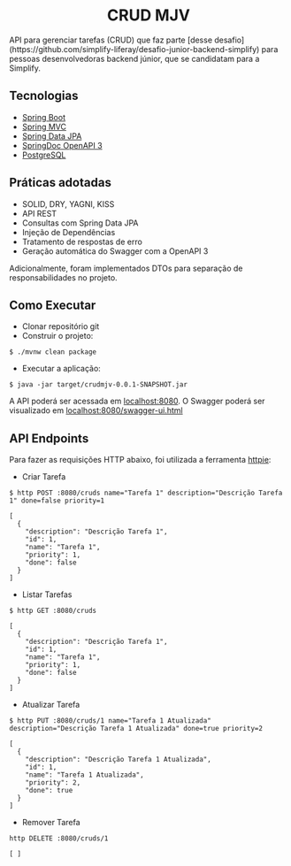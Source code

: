 <h1 align="center">
  CRUD MJV
</h1>
API para gerenciar tarefas (CRUD) que faz parte [desse desafio](https://github.com/simplify-liferay/desafio-junior-backend-simplify) para pessoas desenvolvedoras backend júnior, que se candidatam para a Simplify.

## Tecnologias
 
- [Spring Boot](https://spring.io/projects/spring-boot)
- [Spring MVC](https://docs.spring.io/spring-framework/reference/web/webmvc.html)
- [Spring Data JPA](https://spring.io/projects/spring-data-jpa)
- [SpringDoc OpenAPI 3](https://springdoc.org/v2/#spring-webflux-support)
- [PostgreSQL](https://www.postgresql.org/)

## Práticas adotadas

- SOLID, DRY, YAGNI, KISS
- API REST
- Consultas com Spring Data JPA
- Injeção de Dependências
- Tratamento de respostas de erro
- Geração automática do Swagger com a OpenAPI 3

Adicionalmente, foram implementados DTOs para separação de responsabilidades no projeto.

## Como Executar

- Clonar repositório git
- Construir o projeto:
```
$ ./mvnw clean package
```
- Executar a aplicação:
```
$ java -jar target/crudmjv-0.0.1-SNAPSHOT.jar
```

A API poderá ser acessada em [localhost:8080](http://localhost:8080).
O Swagger poderá ser visualizado em [localhost:8080/swagger-ui.html](http://localhost:8080/swagger-ui.html)

## API Endpoints

Para fazer as requisições HTTP abaixo, foi utilizada a ferramenta [httpie](https://httpie.io):

- Criar Tarefa 
```
$ http POST :8080/cruds name="Tarefa 1" description="Descrição Tarefa 1" done=false priority=1

[
  {
    "description": "Descrição Tarefa 1",
    "id": 1,
    "name": "Tarefa 1",
    "priority": 1,
    "done": false
  }
]
```

- Listar Tarefas
```
$ http GET :8080/cruds

[
  {
    "description": "Descrição Tarefa 1",
    "id": 1,
    "name": "Tarefa 1",
    "priority": 1,
    "done": false
  }
]
```

- Atualizar Tarefa
```
$ http PUT :8080/cruds/1 name="Tarefa 1 Atualizada" description="Descrição Tarefa 1 Atualizada" done=true priority=2

[
  {
    "description": "Descrição Tarefa 1 Atualizada",
    "id": 1,
    "name": "Tarefa 1 Atualizada",
    "priority": 2,
    "done": true
  }
]
```

- Remover Tarefa
```
http DELETE :8080/cruds/1

[ ]
```

